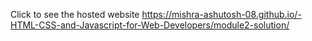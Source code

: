 Click to see the hosted website
https://mishra-ashutosh-08.github.io/-HTML-CSS-and-Javascript-for-Web-Developers/module2-solution/
